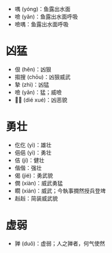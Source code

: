 * 喁 (yóng)：鱼露出水面
* 噞 (yǎn)：鱼露出水面呼吸
* 噞喁：鱼露出水面呼吸
# 凶猛
* 佷 (hěn)：凶狠
* 搊搜 (chōu)：凶狠威武
* 摯 (zhì)：凶猛
* 噞 (yǎn)：猛；威噞
* 𥉺𥅧 (dié xué)：凶恶貌

# 勇壮
* 仡仡 (yì)：雄壮
* 俋俋 (yì)：勇壮
* 佶 (jí)：健壮
* 偕偕：强壮
* 偈 (jié)：勇武貌
* 僩 (xiàn)：威武勇猛
* 瞯 (xián)：威武；今執事撊然授兵登埤
* 赳赳：简装威武貌

# 虚弱
* 亸 (duŏ)：虚弱；人之亸者，何气使然
